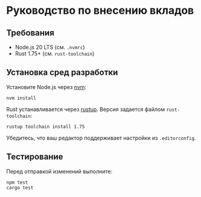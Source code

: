 # Руководство по внесению вкладов

## Требования

- Node.js 20 LTS (см. `.nvmrc`)
- Rust 1.75+ (см. `rust-toolchain`)

## Установка сред разработки

Установите Node.js через [nvm](https://github.com/nvm-sh/nvm):

```
nvm install
```

Rust устанавливается через [rustup](https://rustup.rs/). Версия задается файлом `rust-toolchain`:

```
rustup toolchain install 1.75
```

Убедитесь, что ваш редактор поддерживает настройки из `.editorconfig`.

## Тестирование

Перед отправкой изменений выполните:

```
npm test
cargo test
```
